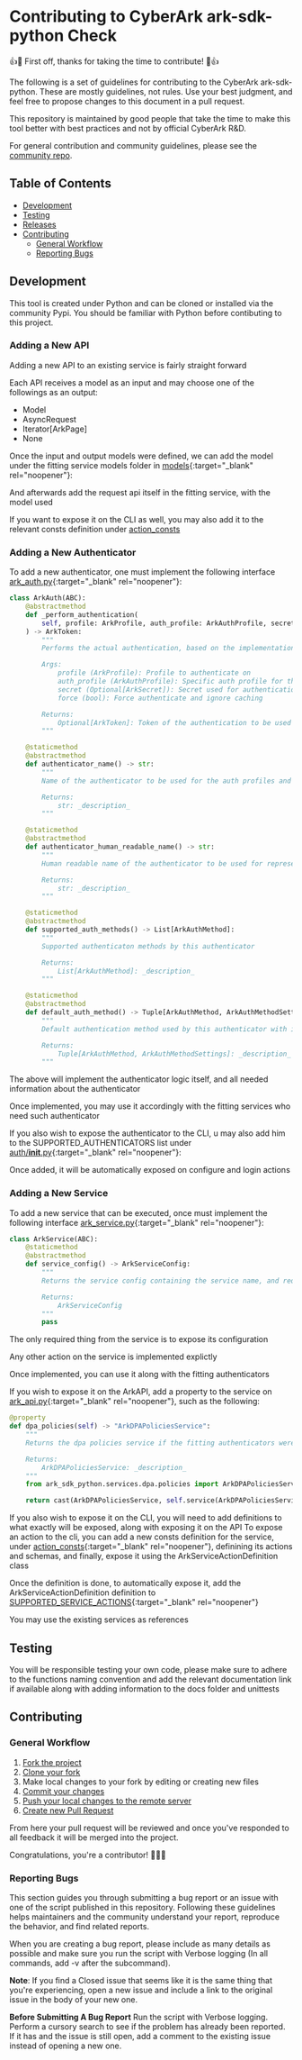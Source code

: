 # Contributing to CyberArk ark-sdk-python Check
👍🎉 First off, thanks for taking the time to contribute! 🎉👍

The following is a set of guidelines for contributing to the CyberArk ark-sdk-python. These are mostly guidelines, not rules. Use your best judgment, and feel free to propose changes to this document in a pull request.

This repository is maintained by good people that take the time to make this tool better with best practices and not by official CyberArk R&D. 

For general contribution and community guidelines, please see the [community repo](https://github.com/cyberark/community).

## Table of Contents

- [Development](#development)
- [Testing](#testing)
- [Releases](#releases)
- [Contributing](#contributing)
	- [General Workflow](#general-workflow)
	- [Reporting Bugs](#reporting-bugs)

## Development

This tool is created under Python and can be cloned or installed via the community Pypi.
You should be familiar with Python before contibuting to this project.

### Adding a New API
Adding a new API to an existing service is fairly straight forward

Each API receives a model as an input and may choose one of the followings as an output:

- Model
- AsyncRequest
- Iterator[ArkPage]
- None

Once the input and output models were defined, we can add the model under the fitting service models folder in [models](https://github.com/cyberark/ark-sdk-python/blob/master/ark_sdk_python/models/services){:target="_blank" rel="noopener"}:

And afterwards add the request api itself in the fitting service, with the model used

If you want to expose it on the CLI as well, you may also add it to the relevant consts definition under [action_consts](https://github.com/cyberark/ark-sdk-python/blob/master/ark_sdk_python/models/actions/services)


### Adding a New Authenticator
To add a new authenticator, one must implement the following interface [ark_auth.py](https://github.com/cyberark/ark-sdk-python/blob/master/ark_sdk_python/auth/ark_auth.py){:target="_blank" rel="noopener"}:

```python
class ArkAuth(ABC):
    @abstractmethod
    def _perform_authentication(
        self, profile: ArkProfile, auth_profile: ArkAuthProfile, secret: Optional[ArkSecret] = None, force: bool = False
    ) -> ArkToken:
        """
        Performs the actual authentication, based on the implementation

        Args:
            profile (ArkProfile): Profile to authenticate on
            auth_profile (ArkAuthProfile): Specific auth profile for the authentication
            secret (Optional[ArkSecret]): Secret used for authentication. Defaults to None
            force (bool): Force authenticate and ignore caching

        Returns:
            Optional[ArkToken]: Token of the authentication to be used
        """

    @staticmethod
    @abstractmethod
    def authenticator_name() -> str:
        """
        Name of the authenticator to be used for the auth profiles and services

        Returns:
            str: _description_
        """

    @staticmethod
    @abstractmethod
    def authenticator_human_readable_name() -> str:
        """
        Human readable name of the authenticator to be used for representation to the user

        Returns:
            str: _description_
        """

    @staticmethod
    @abstractmethod
    def supported_auth_methods() -> List[ArkAuthMethod]:
        """
        Supported authenticaton methods by this authenticator

        Returns:
            List[ArkAuthMethod]: _description_
        """

    @staticmethod
    @abstractmethod
    def default_auth_method() -> Tuple[ArkAuthMethod, ArkAuthMethodSettings]:
        """
        Default authentication method used by this authenticator with its default settings

        Returns:
            Tuple[ArkAuthMethod, ArkAuthMethodSettings]: _description_
        """
```

The above will implement the authenticator logic itself, and all needed information about the authenticator

Once implemented, you may use it accordingly with the fitting services who need such authenticator

If you also wish to expose the authenticator to the CLI, u may also add him to the SUPPORTED_AUTHENTICATORS list under [auth/__init__.py](https://https://github.com/cyberark/ark-sdk-python/blob/master/ark_sdk_python/auth/__init__.py){:target="_blank" rel="noopener"}:

Once added, it will be automatically exposed on configure and login actions

### Adding a New Service

To add a new service that can be executed, once must implement the following interface [ark_service.py](https://github.com/cyberark/ark-sdk-python/blob/master/ark_sdk_python/services/ark_service.py){:target="_blank" rel="noopener"}:

```python
class ArkService(ABC):
    @staticmethod
    @abstractmethod
    def service_config() -> ArkServiceConfig:
        """
        Returns the service config containing the service name, and required / optional authenticators

        Returns:
            ArkServiceConfig
        """
        pass
```
The only required thing from the service is to expose its configuration

Any other action on the service is implemented explictly

Once implemented, you can use it along with the fitting authenticators

If you wish to expose it on the ArkAPI, add a property to the service on [ark_api.py](https://github.com/cyberark/ark-sdk-python/blob/master/ark_sdk_python/ark_api.py){:target="_blank" rel="noopener"}, such as the following:

```python
@property
def dpa_policies(self) -> "ArkDPAPoliciesService":
    """
    Returns the dpa policies service if the fitting authenticators were given

    Returns:
        ArkDPAPoliciesService: _description_
    """
    from ark_sdk_python.services.dpa.policies import ArkDPAPoliciesService

    return cast(ArkDPAPoliciesService, self.service(ArkDPAPoliciesService))
```

If you also wish to expose it on the CLI, you will need to add definitions to what exactly will be exposed, along with exposing it on the API
To expose an action to the cli, you can add a new consts definition for the service, under [action_consts](https://github.com/cyberark/ark-sdk-python/blob/master/ark_sdk_python/models/actions/services){:target="_blank" rel="noopener"}, definining its actions and schemas, and finally, expose it using the ArkServiceActionDefinition class

Once the definition is done, to automatically expose it, add the ArkServiceActionDefinition definition to [SUPPORTED_SERVICE_ACTIONS](https://github.com/cyberark/ark-sdk-python/blob/master/ark_sdk_python/models/actions/services/__init__.py){:target="_blank" rel="noopener"}


You may use the existing services as references


## Testing

You will be responsible testing your own code, please make sure to adhere to the functions naming convention and add the relevant documentation link if available along with adding information to the docs folder and unittests

## Contributing 

### General Workflow

1. [Fork the project](https://help.github.com/en/github/getting-started-with-github/fork-a-repo)
2. [Clone your fork](https://help.github.com/en/github/creating-cloning-and-archiving-repositories/cloning-a-repository)
3. Make local changes to your fork by editing or creating new files
3. [Commit your changes](https://help.github.com/en/github/managing-files-in-a-repository/adding-a-file-to-a-repository-using-the-command-line)
4. [Push your local changes to the remote server](https://help.github.com/en/github/using-git/pushing-commits-to-a-remote-repository)
5. [Create new Pull Request](https://help.github.com/en/github/collaborating-with-issues-and-pull-requests/creating-a-pull-request-from-a-fork)

From here your pull request will be reviewed and once you've responded to all feedback it will be merged into the project. 

Congratulations, you're a contributor! 🎉🎉🎉

### Reporting Bugs
This section guides you through submitting a bug report or an issue with one of the script published in this repository. Following these guidelines helps maintainers and the community understand your report, reproduce the behavior, and find related reports.

When you are creating a bug report, please include as many details as possible and make sure you run the script with Verbose logging (In all commands, add -v after the subcommand).

**Note**: If you find a Closed issue that seems like it is the same thing that you're experiencing, open a new issue and include a link to the original issue in the body of your new one.

**Before Submitting A Bug Report**
Run the script with Verbose logging.
Perform a cursory search to see if the problem has already been reported. If it has and the issue is still open, add a comment to the existing issue instead of opening a new one.